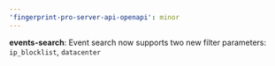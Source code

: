 ```yaml
---
'fingerprint-pro-server-api-openapi': minor
---
```


**events-search**: Event search now supports two new filter parameters: `ip_blocklist`, `datacenter`

